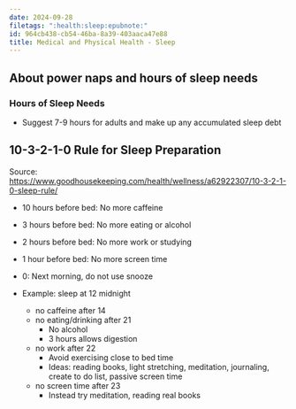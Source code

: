 ```yaml
---
date: 2024-09-28
filetags: ":health:sleep:epubnote:"
id: 964cb438-cb54-46ba-8a39-403aaca47e88
title: Medical and Physical Health - Sleep
---
```


## About power naps and hours of sleep needs

### Hours of Sleep Needs

- Suggest 7-9 hours for adults and make up any accumulated sleep debt

## 10-3-2-1-0 Rule for Sleep Preparation

Source:
<https://www.goodhousekeeping.com/health/wellness/a62922307/10-3-2-1-0-sleep-rule/>

- 10 hours before bed: No more caffeine

- 3 hours before bed: No more eating or alcohol

- 2 hours before bed: No more work or studying

- 1 hour before bed: No more screen time

- 0: Next morning, do not use snooze

- Example: sleep at 12 midnight

  - no caffeine after 14
  - no eating/drinking after 21
    - No alcohol
    - 3 hours allows digestion
  - no work after 22
    - Avoid exercising close to bed time
    - Ideas: reading books, light stretching, meditation, journaling,
      create to do list, passive screen time
  - no screen time after 23
    - Instead try meditation, reading real books

